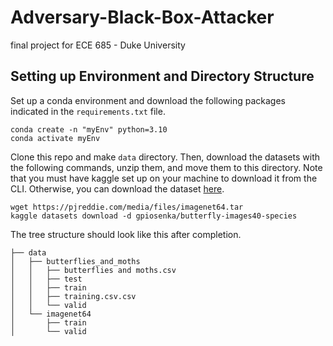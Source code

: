 # Adversary-Black-Box-Attacker
final project for ECE 685 - Duke University


## Setting up Environment and Directory Structure 

Set up a conda environment and download the following packages indicated in the `requirements.txt` file. 
```
conda create -n "myEnv" python=3.10 
conda activate myEnv 
```
Clone this repo and make `data` directory. Then, download the datasets with the following commands, unzip them, and move them to this directory. Note that you must have kaggle set up on your machine to download it from the CLI. Otherwise, you can download the dataset [here](https://www.kaggle.com/datasets/gpiosenka/butterfly-images40-species?rvi=1). 
```
wget https://pjreddie.com/media/files/imagenet64.tar
kaggle datasets download -d gpiosenka/butterfly-images40-species
```
The tree structure should look like this after completion. 
```
├── data
│   ├── butterflies_and_moths
│   │   ├── butterflies and moths.csv
│   │   ├── test
│   │   ├── train
│   │   ├── training.csv.csv
│   │   └── valid
│   └── imagenet64
│       ├── train
│       └── valid
```

